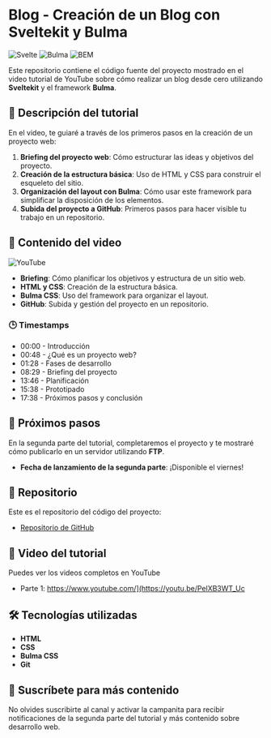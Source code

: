 # Blog - Creación de un Blog con Sveltekit y Bulma
![Svelte](https://img.shields.io/badge/Svelte-FF3E00?style=for-the-badge&logo=svelte&logoColor=white&labelColor=101010)
![Bulma](https://img.shields.io/badge/Bulma-00D1B2?style=for-the-badge&logo=bulma&logoColor=white)
![BEM](https://img.shields.io/badge/BEM-000?style=for-the-badge&logo=BEM&logoColor=white)

Este repositorio contiene el código fuente del proyecto mostrado en el video tutorial de YouTube sobre cómo realizar un blog desde cero utilizando **Sveltekit** y el framework **Bulma**.

## 📝 Descripción del tutorial

En el video, te guiaré a través de los primeros pasos en la creación de un proyecto web:

1. **Briefing del proyecto web**: Cómo estructurar las ideas y objetivos del proyecto.
2. **Creación de la estructura básica**: Uso de HTML y CSS para construir el esqueleto del sitio.
3. **Organización del layout con Bulma**: Cómo usar este framework para simplificar la disposición de los elementos.
4. **Subida del proyecto a GitHub**: Primeros pasos para hacer visible tu trabajo en un repositorio.

## 📌 Contenido del video
![YouTube](https://img.shields.io/badge/YouTube-FF0000?style=for-the-badge&logo=youtube&logoColor=white)

- **Briefing**: Cómo planificar los objetivos y estructura de un sitio web.
- **HTML y CSS**: Creación de la estructura básica.
- **Bulma CSS**: Uso del framework para organizar el layout.
- **GitHub**: Subida y gestión del proyecto en un repositorio.

### 🕒 Timestamps

- 00:00 - Introducción
- 00:48 - ¿Qué es un proyecto web?
- 01:28 - Fases de desarrollo
- 08:29 - Briefing del proyecto
- 13:46 - Planificación
- 15:38 - Prototipado
- 17:38 - Próximos pasos y conclusión

## 🚀 Próximos pasos

En la segunda parte del tutorial, completaremos el proyecto y te mostraré cómo publicarlo en un servidor utilizando **FTP**.

- **Fecha de lanzamiento de la segunda parte**: ¡Disponible el viernes!

## 📂 Repositorio

Este es el repositorio del código del proyecto:
- [Repositorio de GitHub](https://github.com/rubenterre/cyberAI)

## 🎥 Video del tutorial

Puedes ver los videos completos en YouTube
- Parte 1: https://www.youtube.com/](https://youtu.be/PelXB3WT_Uc

## 🛠 Tecnologías utilizadas

- **HTML**
- **CSS**
- **Bulma CSS**
- **Git**

## 🔔 Suscríbete para más contenido

No olvides suscribirte al canal y activar la campanita para recibir notificaciones de la segunda parte del tutorial y más contenido sobre desarrollo web.

